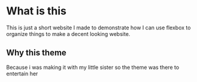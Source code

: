 # What is this

This is just a short website I made to demonstrate how I can use flexbox to organize things to make a decent looking website. 

## Why this theme

Because i was making it with my little sister so the theme was there to entertain her

